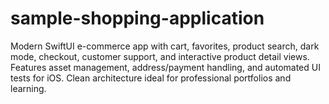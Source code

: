 # sample-shopping-application
Modern SwiftUI e-commerce app with cart, favorites, product search, dark mode, checkout, customer support, and interactive product detail views. Features asset management, address/payment handling, and automated UI tests for iOS. Clean architecture ideal for professional portfolios and learning.
